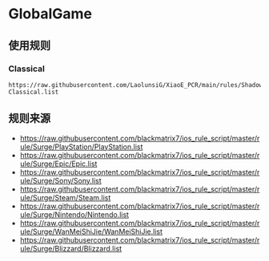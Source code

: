 # GlobalGame

## 使用规则
### Classical
```
https://raw.githubusercontent.com/LaolunsiG/XiaoE_PCR/main/rules/Shadowrocket/GlobalGame/GlobalGame-Classical.list
```


## 规则来源
- https://raw.githubusercontent.com/blackmatrix7/ios_rule_script/master/rule/Surge/PlayStation/PlayStation.list
- https://raw.githubusercontent.com/blackmatrix7/ios_rule_script/master/rule/Surge/Epic/Epic.list
- https://raw.githubusercontent.com/blackmatrix7/ios_rule_script/master/rule/Surge/Sony/Sony.list
- https://raw.githubusercontent.com/blackmatrix7/ios_rule_script/master/rule/Surge/Steam/Steam.list
- https://raw.githubusercontent.com/blackmatrix7/ios_rule_script/master/rule/Surge/Nintendo/Nintendo.list
- https://raw.githubusercontent.com/blackmatrix7/ios_rule_script/master/rule/Surge/WanMeiShiJie/WanMeiShiJie.list
- https://raw.githubusercontent.com/blackmatrix7/ios_rule_script/master/rule/Surge/Blizzard/Blizzard.list
